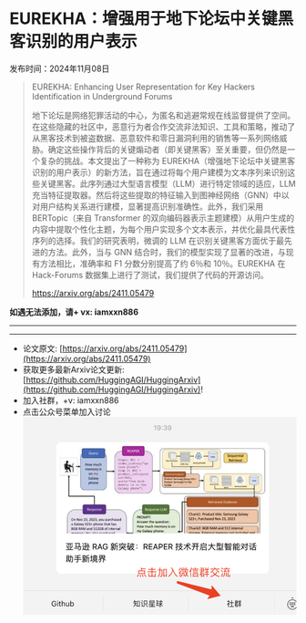 # EUREKHA：增强用于地下论坛中关键黑客识别的用户表示
发布时间：2024年11月08日


> EUREKHA: Enhancing User Representation for Key Hackers Identification in Underground Forums
>
> 地下论坛是网络犯罪活动的中心，为匿名和逃避常规在线监督提供了空间。在这些隐藏的社区中，恶意行为者合作交流非法知识、工具和策略，推动了从黑客技术到被盗数据、恶意软件和零日漏洞利用的销售等一系列网络威胁。确定这些操作背后的关键煽动者（即关键黑客）至关重要，但仍然是一个复杂的挑战。本文提出了一种称为 EUREKHA（增强地下论坛中关键黑客识别的用户表示）的新方法，旨在通过将每个用户建模为文本序列来识别这些关键黑客。此序列通过大型语言模型（LLM）进行特定领域的适应，LLM 充当特征提取器。然后将这些提取的特征输入到图神经网络（GNN）中以对用户结构关系进行建模，显著提高识别准确性。此外，我们采用 BERTopic（来自 Transformer 的双向编码器表示主题建模）从用户生成的内容中提取个性化主题，为每个用户实现多个文本表示，并优化最具代表性序列的选择。我们的研究表明，微调的 LLM 在识别关键黑客方面优于最先进的方法。此外，当与 GNN 结合时，我们的模型实现了显著的改进，与现有方法相比，准确率和 F1 分数分别提高了约 6％和 10％。EUREKHA 在 Hack-Forums 数据集上进行了测试，我们提供了代码的开源访问。
>
> https://arxiv.org/abs/2411.05479

**如遇无法添加，请+ vx: iamxxn886**
<hr />


<hr />

- 论文原文: [https://arxiv.org/abs/2411.05479](https://arxiv.org/abs/2411.05479)
- 获取更多最新Arxiv论文更新: [https://github.com/HuggingAGI/HuggingArxiv](https://github.com/HuggingAGI/HuggingArxiv)!
- 加入社群，+v: iamxxn886
- 点击公众号菜单加入讨论
![](https://raw.githubusercontent.com/HuggingAGI/wx_assets/main/2024/07/31/1722434818326-94339e92-22f1-4472-9d27-fed232f70b5d.jpeg)